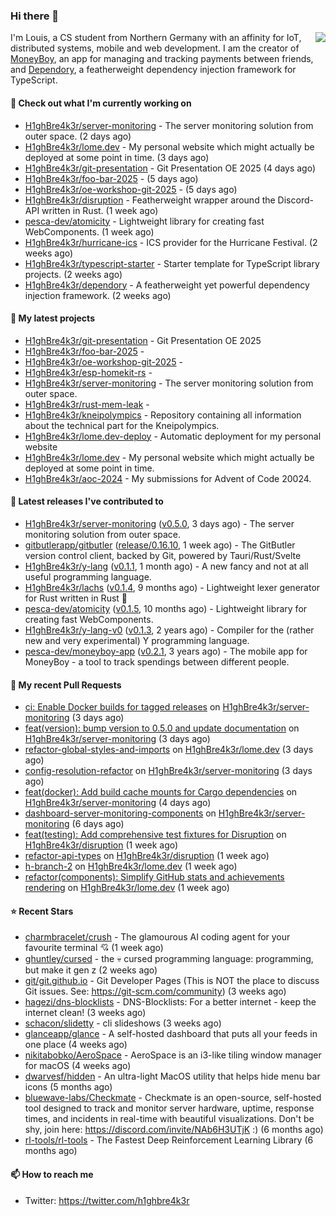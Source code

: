 ### Hi there 👋


<img align="right" src="https://github-readme-stats.vercel.app/api?username=h1ghbre4k3r">

I'm Louis, a CS student from Northern Germany with an affinity for IoT, distributed systems, mobile and web development. I am the creator of [MoneyBoy](https://github.com/pesca-dev/moneyboy-app), an app for managing and tracking payments between friends, and [Dependory](https://github.com/H1ghBre4k3r/dependory), a featherweight dependency injection framework for TypeScript.

#### 👷 Check out what I'm currently working on

- [H1ghBre4k3r/server-monitoring](https://github.com/H1ghBre4k3r/server-monitoring) - The server monitoring solution from outer space. (2 days ago)
- [H1ghBre4k3r/lome.dev](https://github.com/H1ghBre4k3r/lome.dev) - My personal website which might actually be deployed at some point in time. (3 days ago)
- [H1ghBre4k3r/git-presentation](https://github.com/H1ghBre4k3r/git-presentation) - Git Presentation OE 2025 (4 days ago)
- [H1ghBre4k3r/foo-bar-2025](https://github.com/H1ghBre4k3r/foo-bar-2025) -  (5 days ago)
- [H1ghBre4k3r/oe-workshop-git-2025](https://github.com/H1ghBre4k3r/oe-workshop-git-2025) -  (5 days ago)
- [H1ghBre4k3r/disruption](https://github.com/H1ghBre4k3r/disruption) - Featherweight wrapper around the Discord-API written in Rust. (1 week ago)
- [pesca-dev/atomicity](https://github.com/pesca-dev/atomicity) - Lightweight library for creating fast WebComponents. (1 week ago)
- [H1ghBre4k3r/hurricane-ics](https://github.com/H1ghBre4k3r/hurricane-ics) - ICS provider for the Hurricane Festival. (2 weeks ago)
- [H1ghBre4k3r/typescript-starter](https://github.com/H1ghBre4k3r/typescript-starter) - Starter template for TypeScript library projects. (2 weeks ago)
- [H1ghBre4k3r/dependory](https://github.com/H1ghBre4k3r/dependory) - A featherweight yet powerful dependency injection framework. (2 weeks ago)

#### 🌱 My latest projects

- [H1ghBre4k3r/git-presentation](https://github.com/H1ghBre4k3r/git-presentation) - Git Presentation OE 2025
- [H1ghBre4k3r/foo-bar-2025](https://github.com/H1ghBre4k3r/foo-bar-2025) - 
- [H1ghBre4k3r/oe-workshop-git-2025](https://github.com/H1ghBre4k3r/oe-workshop-git-2025) - 
- [H1ghBre4k3r/esp-homekit-rs](https://github.com/H1ghBre4k3r/esp-homekit-rs) - 
- [H1ghBre4k3r/server-monitoring](https://github.com/H1ghBre4k3r/server-monitoring) - The server monitoring solution from outer space.
- [H1ghBre4k3r/rust-mem-leak](https://github.com/H1ghBre4k3r/rust-mem-leak) - 
- [H1ghBre4k3r/kneipolympics](https://github.com/H1ghBre4k3r/kneipolympics) - Repository containing all information about the technical part for the Kneipolympics.
- [H1ghBre4k3r/lome.dev-deploy](https://github.com/H1ghBre4k3r/lome.dev-deploy) - Automatic deployment for my personal website
- [H1ghBre4k3r/lome.dev](https://github.com/H1ghBre4k3r/lome.dev) - My personal website which might actually be deployed at some point in time.
- [H1ghBre4k3r/aoc-2024](https://github.com/H1ghBre4k3r/aoc-2024) - My submissions for Advent of Code 20024.

#### 🔭 Latest releases I've contributed to

- [H1ghBre4k3r/server-monitoring](https://github.com/H1ghBre4k3r/server-monitoring) ([v0.5.0](https://github.com/H1ghBre4k3r/server-monitoring/releases/tag/v0.5.0), 3 days ago) - The server monitoring solution from outer space.
- [gitbutlerapp/gitbutler](https://github.com/gitbutlerapp/gitbutler) ([release/0.16.10](https://github.com/gitbutlerapp/gitbutler/releases/tag/release/0.16.10), 1 week ago) - The GitButler version control client, backed by Git, powered by Tauri/Rust/Svelte
- [H1ghBre4k3r/y-lang](https://github.com/H1ghBre4k3r/y-lang) ([v0.1.1](https://github.com/H1ghBre4k3r/y-lang/releases/tag/v0.1.1), 1 month ago) - A new fancy and not at all useful programming language.
- [H1ghBre4k3r/lachs](https://github.com/H1ghBre4k3r/lachs) ([v0.1.4](https://github.com/H1ghBre4k3r/lachs/releases/tag/v0.1.4), 9 months ago) - Lightweight lexer generator for Rust written in Rust 🦀
- [pesca-dev/atomicity](https://github.com/pesca-dev/atomicity) ([v0.1.5](https://github.com/pesca-dev/atomicity/releases/tag/v0.1.5), 10 months ago) - Lightweight library for creating fast WebComponents.
- [H1ghBre4k3r/y-lang-v0](https://github.com/H1ghBre4k3r/y-lang-v0) ([v0.1.3](https://github.com/H1ghBre4k3r/y-lang-v0/releases/tag/v0.1.3), 2 years ago) - Compiler for the (rather new and very experimental) Y programming language. 
- [pesca-dev/moneyboy-app](https://github.com/pesca-dev/moneyboy-app) ([v0.2.1](https://github.com/pesca-dev/moneyboy-app/releases/tag/v0.2.1), 3 years ago) - The mobile app for MoneyBoy - a tool to track spendings between different people.

#### 🔨 My recent Pull Requests

- [ci: Enable Docker builds for tagged releases](https://github.com/H1ghBre4k3r/server-monitoring/pull/49) on [H1ghBre4k3r/server-monitoring](https://github.com/H1ghBre4k3r/server-monitoring) (3 days ago)
- [feat(version): bump version to 0.5.0 and update documentation](https://github.com/H1ghBre4k3r/server-monitoring/pull/48) on [H1ghBre4k3r/server-monitoring](https://github.com/H1ghBre4k3r/server-monitoring) (3 days ago)
- [refactor-global-styles-and-imports](https://github.com/H1ghBre4k3r/lome.dev/pull/178) on [H1ghBre4k3r/lome.dev](https://github.com/H1ghBre4k3r/lome.dev) (3 days ago)
- [config-resolution-refactor](https://github.com/H1ghBre4k3r/server-monitoring/pull/47) on [H1ghBre4k3r/server-monitoring](https://github.com/H1ghBre4k3r/server-monitoring) (3 days ago)
- [feat(docker): Add build cache mounts for Cargo dependencies](https://github.com/H1ghBre4k3r/server-monitoring/pull/46) on [H1ghBre4k3r/server-monitoring](https://github.com/H1ghBre4k3r/server-monitoring) (4 days ago)
- [dashboard-server-monitoring-components](https://github.com/H1ghBre4k3r/server-monitoring/pull/44) on [H1ghBre4k3r/server-monitoring](https://github.com/H1ghBre4k3r/server-monitoring) (6 days ago)
- [feat(testing): Add comprehensive test fixtures for Disruption](https://github.com/H1ghBre4k3r/disruption/pull/344) on [H1ghBre4k3r/disruption](https://github.com/H1ghBre4k3r/disruption) (1 week ago)
- [refactor-api-types](https://github.com/H1ghBre4k3r/disruption/pull/343) on [H1ghBre4k3r/disruption](https://github.com/H1ghBre4k3r/disruption) (1 week ago)
- [h-branch-2](https://github.com/H1ghBre4k3r/lome.dev/pull/173) on [H1ghBre4k3r/lome.dev](https://github.com/H1ghBre4k3r/lome.dev) (1 week ago)
- [refactor(components): Simplify GitHub stats and achievements rendering](https://github.com/H1ghBre4k3r/lome.dev/pull/172) on [H1ghBre4k3r/lome.dev](https://github.com/H1ghBre4k3r/lome.dev) (1 week ago)

#### ⭐ Recent Stars

- [charmbracelet/crush](https://github.com/charmbracelet/crush) - The glamourous AI coding agent for your favourite terminal 💘 (1 week ago)
- [ghuntley/cursed](https://github.com/ghuntley/cursed) - the 💀 cursed programming language: programming, but make it gen z (2 weeks ago)
- [git/git.github.io](https://github.com/git/git.github.io) - Git Developer Pages (This is NOT the place to discuss Git issues. See: https://git-scm.com/community) (3 weeks ago)
- [hagezi/dns-blocklists](https://github.com/hagezi/dns-blocklists) - DNS-Blocklists: For a better internet - keep the internet clean! (3 weeks ago)
- [schacon/slidetty](https://github.com/schacon/slidetty) - cli slideshows (3 weeks ago)
- [glanceapp/glance](https://github.com/glanceapp/glance) - A self-hosted dashboard that puts all your feeds in one place (4 weeks ago)
- [nikitabobko/AeroSpace](https://github.com/nikitabobko/AeroSpace) - AeroSpace is an i3-like tiling window manager for macOS (4 weeks ago)
- [dwarvesf/hidden](https://github.com/dwarvesf/hidden) - An ultra-light MacOS utility that helps hide menu bar icons (5 months ago)
- [bluewave-labs/Checkmate](https://github.com/bluewave-labs/Checkmate) - Checkmate is an open-source, self-hosted tool designed to track and monitor server hardware, uptime, response times, and incidents in real-time with beautiful visualizations. Don&#39;t be shy, join here: https://discord.com/invite/NAb6H3UTjK :) (6 months ago)
- [rl-tools/rl-tools](https://github.com/rl-tools/rl-tools) - The Fastest Deep Reinforcement Learning Library (6 months ago)

#### 📫 How to reach me

- Twitter: https://twitter.com/h1ghbre4k3r
